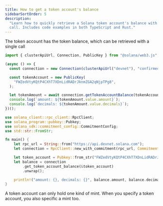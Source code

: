 ```yaml
---
title: How to get a token account's balance
sidebarSortOrder: 5
description:
  "Learn how to quickly retrieve a Solana token account's balance with a single
  call. Includes code examples in both TypeScript and Rust."
---
```


The token account has the token balance, which can be retrieved with a single
call

```typescript filename="get-token-balance.ts"
import { clusterApiUrl, Connection, PublicKey } from "@solana/web3.js";

(async () => {
  const connection = new Connection(clusterApiUrl("devnet"), "confirmed");

  const tokenAccount = new PublicKey(
    "FWZedVtyKQtP4CXhT7XDnLidRADrJknmZGA2qNjpTPg8",
  );

  let tokenAmount = await connection.getTokenAccountBalance(tokenAccount);
  console.log(`amount: ${tokenAmount.value.amount}`);
  console.log(`decimals: ${tokenAmount.value.decimals}`);
})();
```

```rust filename="get-token-balance.rs"
use solana_client::rpc_client::RpcClient;
use solana_program::pubkey::Pubkey;
use solana_sdk::commitment_config::CommitmentConfig;
use std::str::FromStr;

fn main() {
    let rpc_url = String::from("https://api.devnet.solana.com");
    let connection = RpcClient::new_with_commitment(rpc_url, CommitmentConfig::confirmed());

    let token_account = Pubkey::from_str("FWZedVtyKQtP4CXhT7XDnLidRADrJknmZGA2qNjpTPg8").unwrap();
    let balance = connection
        .get_token_account_balance(&token_account)
        .unwrap();

    println!("amount: {}, decimals: {}", balance.amount, balance.decimals);
}
```

<Callout type="info">
  A token account can only hold one kind of mint. When you specify a token account, you also specific a mint too.
</Callout>
